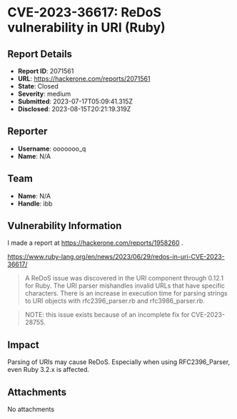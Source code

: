 # CVE-2023-36617: ReDoS vulnerability in URI (Ruby)

## Report Details
- **Report ID**: 2071561
- **URL**: https://hackerone.com/reports/2071561
- **State**: Closed
- **Severity**: medium
- **Submitted**: 2023-07-17T05:09:41.315Z
- **Disclosed**: 2023-08-15T20:21:19.319Z

## Reporter
- **Username**: ooooooo_q
- **Name**: N/A

## Team
- **Name**: N/A
- **Handle**: ibb

## Vulnerability Information
I made a report at https://hackerone.com/reports/1958260 .

https://www.ruby-lang.org/en/news/2023/06/29/redos-in-uri-CVE-2023-36617/

> A ReDoS issue was discovered in the URI component through 0.12.1 for Ruby. The URI parser mishandles invalid URLs that have specific characters. There is an increase in execution time for parsing strings to URI objects with rfc2396_parser.rb and rfc3986_parser.rb.

> NOTE: this issue exists because of an incomplete fix for CVE-2023-28755.

## Impact

Parsing of URIs may cause ReDoS.
Especially when using RFC2396_Parser, even Ruby 3.2.x is affected.

## Attachments
No attachments
